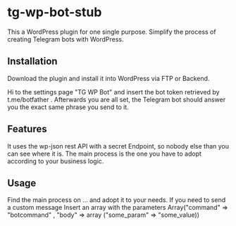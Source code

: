 # tg-wp-bot-stub
This a WordPress plugin for one single purpose. Simplify the process of creating Telegram bots with WordPress.

## Installation
Download the plugin and install it into WordPress via FTP or Backend.

Hi to the settings page "TG WP Bot" and insert the bot token retrieved by t.me/botfather .
Afterwards you are all set, the Telegram bot should answer you the exact same phrase you send to it.

## Features
It uses the wp-json rest API with a secret Endpoint, so nobody else than you can see where it is.
The main process is the one you have to adopt according to your business logic.
 
## Usage
Find the main process on ... and adopt it to your needs.
If you need to send a custom message
Insert an array with the parameters
Array("command" => "botcommand" , "body" => array ("some_param" => "some_value))


